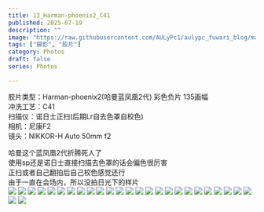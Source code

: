 ```yaml
---
title: 13_Harman-phoenix2_C41
published: 2025-07-19
description: ""
image: "https://raw.githubusercontent.com/AULyPc1/aulypc_fuwari_blog/main/picture/mypic/film/13_Harman-phoenix2_C41/000000710007.webp"
tags: ["摄影", "胶片"]
category: Photos
draft: false
series: Photos

---
```

胶片类型：Harman-phoenix2(哈曼蓝凤凰2代) 彩色负片 135画幅  
冲洗工艺：C41  
扫描仪：诺日士正扫(后期Lr自去色罩自校色)  
相机：尼康F2  
镜头：NIKKOR-H Auto 50mm f2  

哈曼这个蓝凤凰2代折腾死人了  
使用sp还是诺日士直接扫描去色罩的话会偏色很厉害  
正扫或者自己翻拍后自己校色感觉还行  
由于一直在会场内，所以没拍日光下的样片  
![](https://raw.githubusercontent.com/AULyPc1/aulypc_fuwari_blog/main/picture/mypic/film/13_Harman-phoenix2_C41/000000710037.webp)
![](https://raw.githubusercontent.com/AULyPc1/aulypc_fuwari_blog/main/picture/mypic/film/13_Harman-phoenix2_C41/000000710036.webp)
![](https://raw.githubusercontent.com/AULyPc1/aulypc_fuwari_blog/main/picture/mypic/film/13_Harman-phoenix2_C41/000000710035.webp)
![](https://raw.githubusercontent.com/AULyPc1/aulypc_fuwari_blog/main/picture/mypic/film/13_Harman-phoenix2_C41/000000710034.webp)
![](https://raw.githubusercontent.com/AULyPc1/aulypc_fuwari_blog/main/picture/mypic/film/13_Harman-phoenix2_C41/000000710033.webp)
![](https://raw.githubusercontent.com/AULyPc1/aulypc_fuwari_blog/main/picture/mypic/film/13_Harman-phoenix2_C41/000000710032.webp)
![](https://raw.githubusercontent.com/AULyPc1/aulypc_fuwari_blog/main/picture/mypic/film/13_Harman-phoenix2_C41/000000710030.webp)
![](https://raw.githubusercontent.com/AULyPc1/aulypc_fuwari_blog/main/picture/mypic/film/13_Harman-phoenix2_C41/000000710028.webp)
![](https://raw.githubusercontent.com/AULyPc1/aulypc_fuwari_blog/main/picture/mypic/film/13_Harman-phoenix2_C41/000000710027.webp)
![](https://raw.githubusercontent.com/AULyPc1/aulypc_fuwari_blog/main/picture/mypic/film/13_Harman-phoenix2_C41/000000710022.webp)
![](https://raw.githubusercontent.com/AULyPc1/aulypc_fuwari_blog/main/picture/mypic/film/13_Harman-phoenix2_C41/000000710021.webp)
![](https://raw.githubusercontent.com/AULyPc1/aulypc_fuwari_blog/main/picture/mypic/film/13_Harman-phoenix2_C41/000000710020.webp)
![](https://raw.githubusercontent.com/AULyPc1/aulypc_fuwari_blog/main/picture/mypic/film/13_Harman-phoenix2_C41/000000710019.webp)
![](https://raw.githubusercontent.com/AULyPc1/aulypc_fuwari_blog/main/picture/mypic/film/13_Harman-phoenix2_C41/000000710018.webp)
![](https://raw.githubusercontent.com/AULyPc1/aulypc_fuwari_blog/main/picture/mypic/film/13_Harman-phoenix2_C41/000000710015.webp)
![](https://raw.githubusercontent.com/AULyPc1/aulypc_fuwari_blog/main/picture/mypic/film/13_Harman-phoenix2_C41/000000710014.webp)
![](https://raw.githubusercontent.com/AULyPc1/aulypc_fuwari_blog/main/picture/mypic/film/13_Harman-phoenix2_C41/000000710012.webp)
![](https://raw.githubusercontent.com/AULyPc1/aulypc_fuwari_blog/main/picture/mypic/film/13_Harman-phoenix2_C41/000000710011.webp)
![](https://raw.githubusercontent.com/AULyPc1/aulypc_fuwari_blog/main/picture/mypic/film/13_Harman-phoenix2_C41/000000710010.webp)
![](https://raw.githubusercontent.com/AULyPc1/aulypc_fuwari_blog/main/picture/mypic/film/13_Harman-phoenix2_C41/000000710009.webp)
![](https://raw.githubusercontent.com/AULyPc1/aulypc_fuwari_blog/main/picture/mypic/film/13_Harman-phoenix2_C41/000000710008.webp)
![](https://raw.githubusercontent.com/AULyPc1/aulypc_fuwari_blog/main/picture/mypic/film/13_Harman-phoenix2_C41/000000710007.webp)
![](https://raw.githubusercontent.com/AULyPc1/aulypc_fuwari_blog/main/picture/mypic/film/13_Harman-phoenix2_C41/000000710006.webp)
![](https://raw.githubusercontent.com/AULyPc1/aulypc_fuwari_blog/main/picture/mypic/film/13_Harman-phoenix2_C41/000000710005.webp)
![](https://raw.githubusercontent.com/AULyPc1/aulypc_fuwari_blog/main/picture/mypic/film/13_Harman-phoenix2_C41/000000710004.webp)
![](https://raw.githubusercontent.com/AULyPc1/aulypc_fuwari_blog/main/picture/mypic/film/13_Harman-phoenix2_C41/000000710002.webp)
![](https://raw.githubusercontent.com/AULyPc1/aulypc_fuwari_blog/main/picture/mypic/film/13_Harman-phoenix2_C41/000000710001.webp)